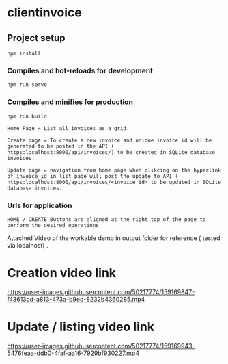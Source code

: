# clientinvoice

## Project setup
```
npm install
```

### Compiles and hot-reloads for development
```
npm run serve
```

### Compiles and minifies for production
```
npm run build
```

    Home Page = List all invoices as a grid.
    
    Create page = To create a new invoice and unique invoice id will be generated to be posted in the API ( https:localhost:8000/api/invoices/) to be created in SQLite database invoices.
    
    Update page = navigation from home page when clikcing on the hyperlink of invoice id in list page will post the update to API ( https:localhost:8000/api/invoices/<invoice_id> to be updated in SQLite database invoices.
    
### Urls for application
```
HOME / CREATE Buttons are aligned at the right top of the page to perform the desired operations

``` 
    
Attached Video of the workable demo in output folder for reference ( tested via localhost) . 

# Creation video link 

https://user-images.githubusercontent.com/50217774/159169847-f43613cd-a813-473a-b9ed-8232b4360285.mp4

# Update / listing video link

https://user-images.githubusercontent.com/50217774/159169943-5476feaa-ddb0-4faf-aa16-7929bf930227.mp4


